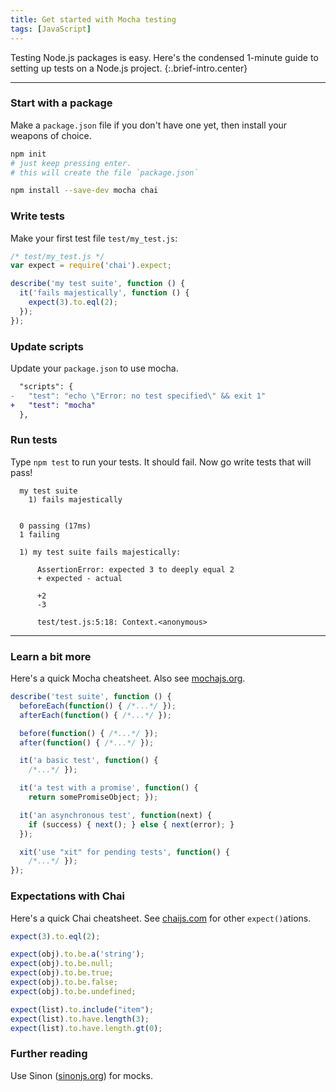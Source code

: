```yaml
---
title: Get started with Mocha testing
tags: [JavaScript]
---
```


Testing Node.js packages is easy. Here's the condensed 1-minute guide to setting up tests on a Node.js project.
{:.brief-intro.center}

----

### Start with a package
Make a `package.json` file if you don't have one yet, then install your weapons of choice.

```sh
npm init
# just keep pressing enter.
# this will create the file `package.json`
```

```sh
npm install --save-dev mocha chai
```

### Write tests

Make your first test file `test/my_test.js`:

```js
/* test/my_test.js */
var expect = require('chai').expect;

describe('my test suite', function () {
  it('fails majestically', function () {
    expect(3).to.eql(2);
  });
});
```

### Update scripts

Update your `package.json` to use mocha.

```diff
  "scripts": {
-   "test": "echo \"Error: no test specified\" && exit 1"
+   "test": "mocha"
  },
```

### Run tests

Type `npm test` to run your tests. It should fail. Now go write tests that will pass!

```
  my test suite
    1) fails majestically


  0 passing (17ms)
  1 failing

  1) my test suite fails majestically:

      AssertionError: expected 3 to deeply equal 2
      + expected - actual

      +2
      -3

      test/test.js:5:18: Context.<anonymous>
```

----

### Learn a bit more

Here's a quick Mocha cheatsheet. Also see [mochajs.org](http://mochajs.org).

```js
describe('test suite', function () {
  beforeEach(function() { /*...*/ });
  afterEach(function() { /*...*/ });

  before(function() { /*...*/ });
  after(function() { /*...*/ });

  it('a basic test', function() {
    /*...*/ });

  it('a test with a promise', function() {
    return somePromiseObject; });

  it('an asynchronous test', function(next) {
    if (success) { next(); } else { next(error); }
  });

  xit('use "xit" for pending tests', function() {
    /*...*/ });
});
```

### Expectations with Chai
Here's a quick Chai cheatsheet. See [chaijs.com](http://chaijs.com/api/bdd/) for other `expect()`ations.

```js
expect(3).to.eql(2);

expect(obj).to.be.a('string');
expect(obj).to.be.null;
expect(obj).to.be.true;
expect(obj).to.be.false;
expect(obj).to.be.undefined;

expect(list).to.include("item");
expect(list).to.have.length(3);
expect(list).to.have.length.gt(0);
```

### Further reading

Use Sinon ([sinonjs.org][Sinon]) for mocks.

[Mocha]: http://mochajs.org/
[Sinon]: http://sinonjs.org/
